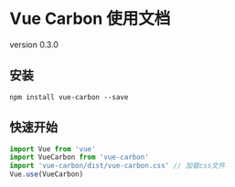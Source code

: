 # Vue Carbon 使用文档

version 0.3.0

## 安装

```shell
npm install vue-carbon --save
```

## 快速开始


```javascript
import Vue from 'vue'
import VueCarbon from 'vue-carbon'
import 'vue-carbon/dist/vue-carbon.css' // 加载css文件
Vue.use(VueCarbon)
```
